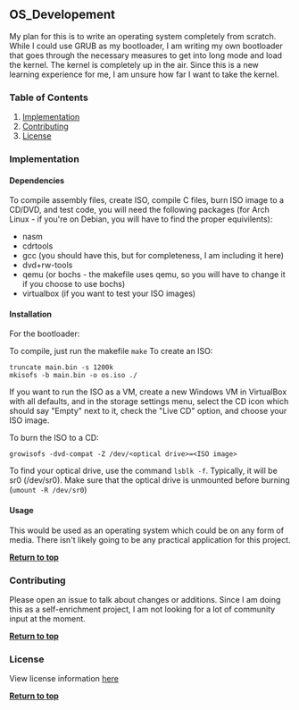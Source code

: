 ## OS_Developement

My plan for this is to write an operating system completely from scratch.  While I could use GRUB as my bootloader, I am writing my own bootloader that goes through the necessary measures to get into long mode and load the kernel.  The kernel is completely up in the air.  Since this is a new learning experience for me, I am unsure how far I want to take the kernel.

### Table of Contents
1. [Implementation](#implementation)
2. [Contributing](#contributing)
3. [License](#license)

### Implementation

#### Dependencies

To compile assembly files, create ISO, compile C files, burn ISO image to a CD/DVD, and test code, you will need the following packages (for Arch Linux - if you're on Debian, you will have to find the proper equivilents):

* nasm
* cdrtools
* gcc (you should have this, but for completeness, I am including it here)
* dvd+rw-tools
* qemu (or bochs - the makefile uses qemu, so you will have to change it if you choose to use bochs)
* virtualbox (if you want to test your ISO images)

#### Installation

For the bootloader:

To compile, just run the makefile `make`
To create an ISO:

```
truncate main.bin -s 1200k
mkisofs -b main.bin -o os.iso ./
```

If you want to run the ISO as a VM, create a new Windows VM in VirtualBox with all defaults, and in the storage settings menu, select the CD icon which should say "Empty" next to it, check the "Live CD" option, and choose your ISO image.

To burn the ISO to a CD:

```
growisofs -dvd-compat -Z /dev/<optical drive>=<ISO image>
```

To find your optical drive, use the command `lsblk -f`.  Typically, it will be sr0 (/dev/sr0).  Make sure that the optical drive is unmounted before burning (`umount -R /dev/sr0`)

#### Usage

This would be used as an operating system which could be on any form of media.  There isn't likely going to be any practical application for this project.

**[Return to top](#table-of-contents)**

### Contributing

Please open an issue to talk about changes or additions.  Since I am doing this as a self-enrichment project, I am not looking for a lot of community input at the moment.

**[Return to top](#table-of-contents)**

### License

View license information [here](https://github.com/theMike97/OS_Developement/blob/master/LICENSE) 

**[Return to top](#table-of-contents)**
